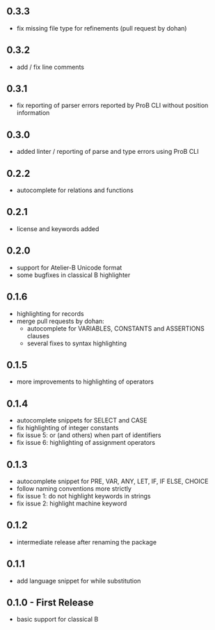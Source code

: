 ## 0.3.3
* fix missing file type for refinements (pull request by dohan)

## 0.3.2
* add / fix line comments

## 0.3.1
* fix reporting of parser errors reported by ProB CLI without position information

## 0.3.0
* added linter / reporting of parse and type errors using ProB CLI

## 0.2.2
* autocomplete for relations and functions

## 0.2.1
* license and keywords added

## 0.2.0
* support for Atelier-B Unicode format
* some bugfixes in classical B highlighter

## 0.1.6
* highlighting for records
* merge pull requests by dohan:
  * autocomplete for VARIABLES, CONSTANTS and ASSERTIONS clauses
  * several fixes to syntax highlighting

## 0.1.5
* more improvements to highlighting of operators

## 0.1.4
* autocomplete snippets for SELECT and CASE
* fix highlighting of integer constants
* fix issue 5: or (and others) when part of identifiers
* fix issue 6: highlighting of assignment operators

## 0.1.3
* autocomplete snippet for PRE, VAR, ANY, LET, IF, IF ELSE, CHOICE
* follow naming conventions more strictly
* fix issue 1: do not highlight keywords in strings
* fix issue 2: highlight machine keyword

## 0.1.2
* intermediate release after renaming the package

## 0.1.1
* add language snippet for while substitution

## 0.1.0 - First Release
* basic support for classical B
